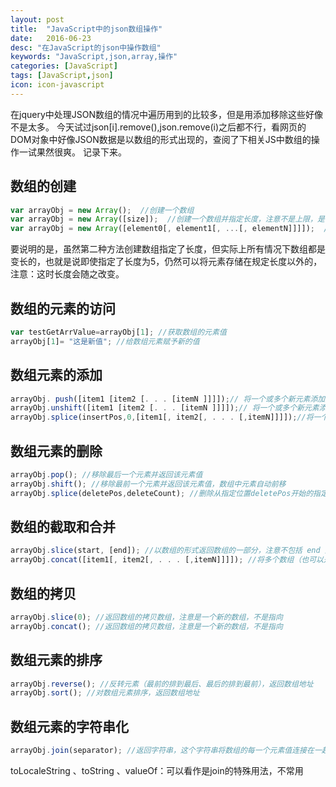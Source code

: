 ```yaml
---
layout: post
title:  "JavaScript中的json数组操作"
date:   2016-06-23
desc: "在JavaScript的json中操作数组"
keywords: "JavaScript,json,array,操作"
categories: [JavaScript]
tags: [JavaScript,json]
icon: icon-javascript
---
```


在jquery中处理JSON数组的情况中遍历用到的比较多，但是用添加移除这些好像不是太多。
今天试过json[i].remove(),json.remove(i)之后都不行，看网页的DOM对象中好像JSON数据是以数组的形式出现的，查阅了下相关JS中数组的操作一试果然很爽。
记录下来。

## 数组的创建

``` javascript
var arrayObj = new Array();  //创建一个数组
var arrayObj = new Array([size]);  //创建一个数组并指定长度，注意不是上限，是长度
var arrayObj = new Array([element0[, element1[, ...[, elementN]]]]);  //创建一个数组并赋值
```

要说明的是，虽然第二种方法创建数组指定了长度，但实际上所有情况下数组都是变长的，也就是说即使指定了长度为5，仍然可以将元素存储在规定长度以外的，注意：这时长度会随之改变。

## 数组的元素的访问

``` javascript
var testGetArrValue=arrayObj[1]; //获取数组的元素值
arrayObj[1]= "这是新值"; //给数组元素赋予新的值
```

## 数组元素的添加

``` javascript
arrayObj. push([item1 [item2 [. . . [itemN ]]]]);// 将一个或多个新元素添加到数组结尾，并返回数组新长度
arrayObj.unshift([item1 [item2 [. . . [itemN ]]]]);// 将一个或多个新元素添加到数组开始，数组中的元素自动后移，返回数组新长度
arrayObj.splice(insertPos,0,[item1[, item2[, . . . [,itemN]]]]);//将一个或多个新元素插入到数组的指定位置，插入位置的元素自动后移，返回""。
```

## 数组元素的删除

``` javascript
arrayObj.pop(); //移除最后一个元素并返回该元素值
arrayObj.shift(); //移除最前一个元素并返回该元素值，数组中元素自动前移
arrayObj.splice(deletePos,deleteCount); //删除从指定位置deletePos开始的指定数量deleteCount的元素，数组形式返回所移除的元素
```

## 数组的截取和合并

``` javascript
arrayObj.slice(start, [end]); //以数组的形式返回数组的一部分，注意不包括 end 对应的元素，如果省略 end 将复制 start 之后的所有元素
arrayObj.concat([item1[, item2[, . . . [,itemN]]]]); //将多个数组（也可以是字符串，或者是数组和字符串的混合）连接为一个数组，返回连接好的新的数组
```

## 数组的拷贝

``` javascript
arrayObj.slice(0); //返回数组的拷贝数组，注意是一个新的数组，不是指向
arrayObj.concat(); //返回数组的拷贝数组，注意是一个新的数组，不是指向
```

## 数组元素的排序

``` javascript
arrayObj.reverse(); //反转元素（最前的排到最后、最后的排到最前），返回数组地址
arrayObj.sort(); //对数组元素排序，返回数组地址
```

## 数组元素的字符串化

``` javascript
arrayObj.join(separator); //返回字符串，这个字符串将数组的每一个元素值连接在一起，中间用 separator 隔开。
```

toLocaleString 、toString 、valueOf：可以看作是join的特殊用法，不常用
